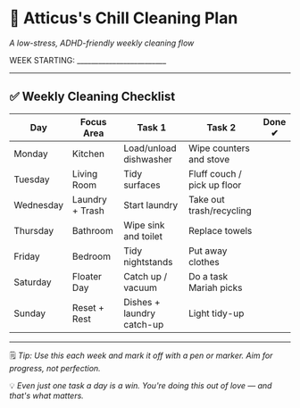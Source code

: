 # 🧹 Atticus's Chill Cleaning Plan

_A low-stress, ADHD-friendly weekly cleaning flow_

WEEK STARTING: _________________________

---

## ✅ Weekly Cleaning Checklist

| Day      | Focus Area      | Task 1                        | Task 2                         | Done ✔ |
|----------|------------------|-------------------------------|--------------------------------|--------|
| Monday | Kitchen | Load/unload dishwasher | Wipe counters and stove |        |
| Tuesday | Living Room | Tidy surfaces | Fluff couch / pick up floor |        |
| Wednesday | Laundry + Trash | Start laundry | Take out trash/recycling |        |
| Thursday | Bathroom | Wipe sink and toilet | Replace towels |        |
| Friday | Bedroom | Tidy nightstands | Put away clothes |        |
| Saturday | Floater Day | Catch up / vacuum | Do a task Mariah picks |        |
| Sunday | Reset + Rest | Dishes + laundry catch-up | Light tidy-up |        |

---
🗒️ _Tip: Use this each week and mark it off with a pen or marker. Aim for progress, not perfection._

💡 _Even just one task a day is a win. You're doing this out of love — and that's what matters._
